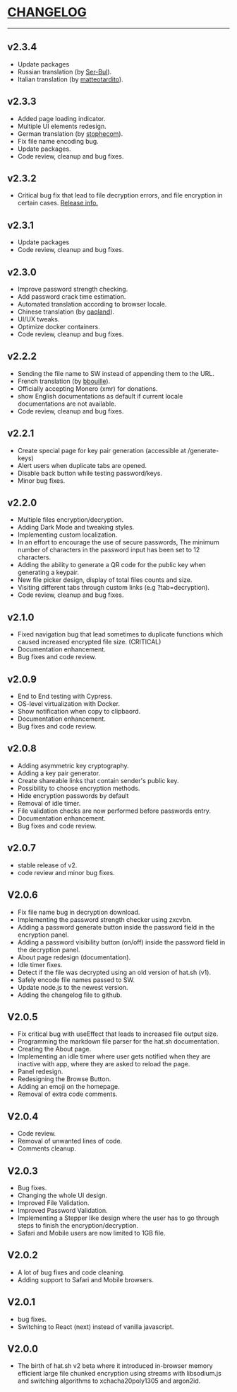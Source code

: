 # [CHANGELOG](#changelog)

---
## v2.3.4

- Update packages
- Russian translation (by [Ser-Bul](https://github.com/Ser-Bul)).
- Italian translation (by [matteotardito](https://github.com/matteotardito)).

## v2.3.3

- Added page loading indicator.
- Multiple UI elements redesign.
- German translation (by [stophecom](https://github.com/stophecom)).
- Fix file name encoding bug.
- Update packages.
- Code review, cleanup and bug fixes.

## v2.3.2

- Critical bug fix that lead to file decryption errors, and file encryption in certain cases. [Release info.](https://github.com/sh-dv/hat.sh/releases/tag/v2.3.2)

## v2.3.1

- Update packages
- Code review, cleanup and bug fixes.

## v2.3.0

- Improve password strength checking.
- Add password crack time estimation.
- Automated translation according to browser locale.
- Chinese translation (by [qaqland](https://github.com/qaqland)).
- UI/UX tweaks.
- Optimize docker containers.
- Code review, cleanup and bug fixes.

## v2.2.2

- Sending the file name to SW instead of appending them to the URL.
- French translation (by [bbouille](https://github.com/bbouille)).
- Officially accepting Monero (xmr) for donations.
- show English documentations as default if current locale documentations are not available.
- Code review, cleanup and bug fixes.

## v2.2.1

- Create special page for key pair generation (accessible at /generate-keys)
- Alert users when duplicate tabs are opened.
- Disable back button while testing password/keys.
- Minor bug fixes.

## v2.2.0

- Multiple files encryption/decryption.
- Adding Dark Mode and tweaking styles.
- Implementing custom localization.
- In an effort to encourage the use of secure passwords, The minimum number of characters in the password input has been set to 12 characters.
- Adding the ability to generate a QR code for the public key when generating a keypair.
- New file picker design, display of total files counts and size. 
- Visiting different tabs through custom links (e.g ?tab=decryption).
- Code review, cleanup and bug fixes.

## v2.1.0

- Fixed navigation bug that lead sometimes to duplicate functions which caused increased encrypted file size. (CRITICAL)
- Documentation enhancement.
- Bug fixes and code review.

## v2.0.9

- End to End testing with Cypress.
- OS-level virtualization with Docker.
- Show notification when copy to clipbaord.
- Documentation enhancement.
- Bug fixes and code review.

## v2.0.8

- Adding asymmetric key cryptography.
- Adding a key pair generator.
- Create shareable links that contain sender's public key.
- Possibility to choose encryption methods.
- Hide encryption passwords by default
- Removal of idle timer.
- File validation checks are now performed before passwords entry.
- Documentation enhancement.
- Bug fixes and code review.

## v2.0.7

- stable release of v2.
- code review and minor bug fixes.

## V2.0.6

- Fix file name bug in decryption download.
- Implementing the password strength checker using zxcvbn.
- Adding a password generate button inside the password field in the encryption panel.
- Adding a password visibility button (on/off) inside the password field in the decryption panel.
- About page redesign (documentation).
- Idle timer fixes.
- Detect if the file was decrypted using an old version of hat.sh (v1).
- Safely encode file names passed to SW.
- Update node.js to the newest version.
- Adding the changelog file to github.

## V2.0.5

- Fix critical bug with useEffect that leads to increased file output size.
- Programming the markdown file parser for the hat.sh documentation.
- Creating the About page.
- Implementing an idle timer where user gets notified when they are inactive with app, where they are asked to reload the page.
- Panel redesign.
- Redesigning the Browse Button.
- Adding an emoji on the homepage.
- Removal of extra code comments.

## V2.0.4
- Code review.
- Removal of unwanted lines of code.
- Comments cleanup.

## V2.0.3

- Bug fixes.
- Changing the whole UI design.
- Improved File Validation.
- Improved Password Validation.
- Implementing a Stepper like design where the user has to go through steps to finish the encryption/decryption.
- Safari and Mobile users are now limited to 1GB file.

## V2.0.2
- A lot of bug fixes and code cleaning.
- Adding support to Safari and Mobile browsers.

## V2.0.1
- bug fixes.
- Switching to React (next) instead of vanilla javascript.

## V2.0.0

- The birth of hat.sh v2 beta where it introduced in-browser memory efficient large file chunked encryption using streams with libsodium.js and switching algorithms to xchacha20poly1305 and argon2id.